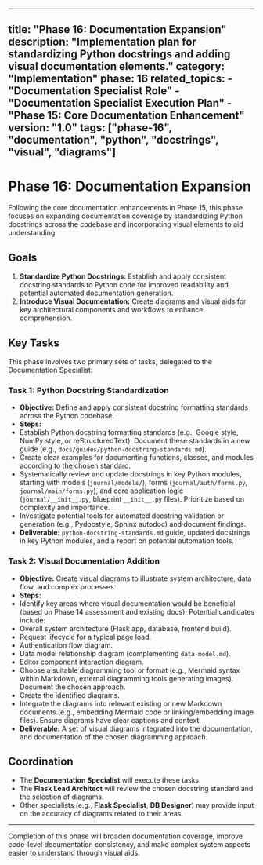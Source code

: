***

title: "Phase 16: Documentation Expansion"
description: "Implementation plan for standardizing Python docstrings and adding visual documentation elements."
category: "Implementation"
phase: 16
related\_topics:
\- "Documentation Specialist Role"
\- "Documentation Specialist Execution Plan"
\- "Phase 15: Core Documentation Enhancement"
version: "1.0"
tags: \["phase-16", "documentation", "python", "docstrings", "visual", "diagrams"]
----------------------------------------------------------------------------------

# Phase 16: Documentation Expansion

Following the core documentation enhancements in Phase 15, this phase focuses on expanding documentation coverage by standardizing Python docstrings across the codebase and incorporating visual elements to aid understanding.

## Goals

1. **Standardize Python Docstrings:** Establish and apply consistent docstring standards to Python code for improved readability and potential automated documentation generation.
2. **Introduce Visual Documentation:** Create diagrams and visual aids for key architectural components and workflows to enhance comprehension.

## Key Tasks

This phase involves two primary sets of tasks, delegated to the Documentation Specialist:

### Task 1: Python Docstring Standardization

- **Objective:** Define and apply consistent docstring formatting standards across the Python codebase.
- **Steps:**
- Establish Python docstring formatting standards (e.g., Google style, NumPy style, or reStructuredText). Document these standards in a new guide (e.g., `docs/guides/python-docstring-standards.md`).
- Create clear examples for documenting functions, classes, and modules according to the chosen standard.
- Systematically review and update docstrings in key Python modules, starting with models (`journal/models/`), forms (`journal/auth/forms.py`, `journal/main/forms.py`), and core application logic (`journal/__init__.py`, blueprint `__init__.py` files). Prioritize based on complexity and importance.
- Investigate potential tools for automated docstring validation or generation (e.g., Pydocstyle, Sphinx autodoc) and document findings.
- **Deliverable:** `python-docstring-standards.md` guide, updated docstrings in key Python modules, and a report on potential automation tools.

### Task 2: Visual Documentation Addition

- **Objective:** Create visual diagrams to illustrate system architecture, data flow, and complex processes.
- **Steps:**
- Identify key areas where visual documentation would be beneficial (based on Phase 14 assessment and existing docs). Potential candidates include:
- Overall system architecture (Flask app, database, frontend build).
- Request lifecycle for a typical page load.
- Authentication flow diagram.
- Data model relationship diagram (complementing `data-model.md`).
- Editor component interaction diagram.
- Choose a suitable diagramming tool or format (e.g., Mermaid syntax within Markdown, external diagramming tools generating images). Document the chosen approach.
- Create the identified diagrams.
- Integrate the diagrams into relevant existing or new Markdown documents (e.g., embedding Mermaid code or linking/embedding image files). Ensure diagrams have clear captions and context.
- **Deliverable:** A set of visual diagrams integrated into the documentation, and documentation of the chosen diagramming approach.

## Coordination

- The **Documentation Specialist** will execute these tasks.
- The **Flask Lead Architect** will review the chosen docstring standard and the selection of diagrams.
- Other specialists (e.g., **Flask Specialist**, **DB Designer**) may provide input on the accuracy of diagrams related to their areas.

***

Completion of this phase will broaden documentation coverage, improve code-level documentation consistency, and make complex system aspects easier to understand through visual aids.
